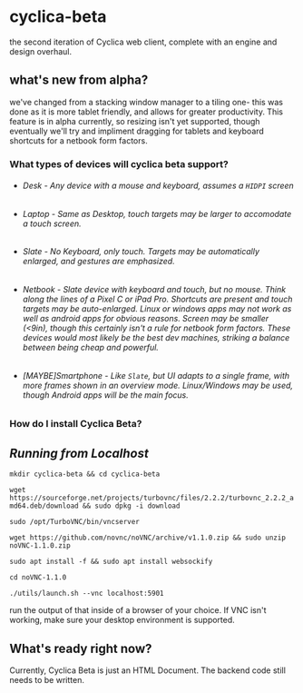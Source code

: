 # cyclica-beta
the second iteration of Cyclica web client, complete with an engine and design overhaul.

## what's new from alpha?
  we've changed from a stacking window manager to a tiling one- this was done as it is more tablet friendly, and allows for greater productivity. This feature is in alpha currently, so resizing isn't yet supported, though eventually we'll try and impliment dragging for tablets and keyboard shortcuts for a netbook form factors.
  
  ### What types of devices will cyclica beta support?
  * ###### Desk - Any device with a mouse and keyboard, assumes a `HIDPI` screen
  
  * ###### Laptop - Same as Desktop, touch targets may be larger to accomodate a touch screen.
  
  * ###### Slate - No Keyboard, only touch. Targets may be automatically enlarged, and gestures are emphasized. 
  
  * ###### Netbook - Slate device with keyboard and touch, but no mouse. Think along the lines of a Pixel C or iPad Pro. Shortcuts are present and touch targets may be auto-enlarged. Linux or windows apps may not work as well as android apps for obvious reasons. Screen may be smaller (<9in), though this certainly isn't a rule for netbook form factors. These devices would most likely be the best dev machines, striking a balance between being cheap and powerful.
  
  * ###### [MAYBE]Smartphone - Like `Slate`, but UI adapts to a single frame, with more frames shown in an overview mode. Linux/Windows may be used, though Android apps will be the main focus.  
  
  ### How do I install Cyclica Beta?
  
  ## *Running from Localhost*
  
  `mkdir cyclica-beta && cd cyclica-beta`
  
  
  `wget https://sourceforge.net/projects/turbovnc/files/2.2.2/turbovnc_2.2.2_amd64.deb/download && sudo dpkg -i download`
  
  
  `sudo /opt/TurboVNC/bin/vncserver`
  
  
  `wget https://github.com/novnc/noVNC/archive/v1.1.0.zip && sudo unzip noVNC-1.1.0.zip`
  
  
  `sudo apt install -f && sudo apt install websockify`
  
  
  `cd noVNC-1.1.0`
  
  
  `./utils/launch.sh --vnc localhost:5901`
   
  
  run the output of that inside of a browser of your choice. If VNC isn't working, make sure your desktop environment is supported.
   
  
  
  ## What's ready right now?
  Currently, Cyclica Beta is just an HTML Document. The backend code still needs to be written. 
